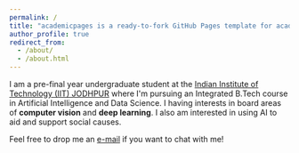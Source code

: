 ```yaml
---
permalink: /
title: "academicpages is a ready-to-fork GitHub Pages template for academic personal websites"
author_profile: true
redirect_from: 
  - /about/
  - /about.html
---
```

I am a pre-final year undergraduate student at the [Indian Institute of Technology (IIT) JODHPUR](http://www.iitj.ac.in/) where I'm pursuing an Integrated B.Tech course in Artificial Intelligence and Data Science. I having interests in board areas of **computer vision** and **deep learning**. I also am interested in using AI to aid and support social causes.

Feel free to drop me an [e-mail](mailto:sankhla.2@iitj.ac.in) if you want to chat with me!

